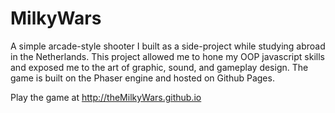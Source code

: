 MilkyWars
=========

A simple arcade-style shooter I built as a side-project while studying abroad in the Netherlands. This project allowed me to hone my OOP javascript skills and exposed me to the art of graphic, sound, and gameplay design. The game is built on the Phaser engine and hosted on Github Pages.

Play the game at http://theMilkyWars.github.io
